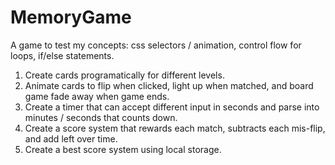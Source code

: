 # MemoryGame

A game to test my concepts: css selectors / animation, control flow for loops, if/else statements.

1. Create cards programatically for different levels.
2. Animate cards to flip when clicked, light up when matched, and board game fade away when game ends.
3. Create a timer that can accept different input in seconds and parse into minutes / seconds that counts down.
4. Create a score system that rewards each match, subtracts each mis-flip, and add left over time.
5. Create a best score system using local storage.
